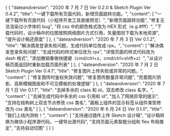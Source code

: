 {
  {
    "dateandversion": "2020 年 7 月 7 日 Ver 0.2.0 & Sketch Plugin Ver 0.4.2",
    "title": "一键下载所有页面代码，新增页面跳转功能。",
    "content": [
      "一键下载所有页面代码（小程序开发工具直接预览）",
      "新增页面跳转功能",
      "修复无法渲染过小字体的 bug",
      "将 css 中的颜色格式改为 HEX 形式（e.g.#fff）",
      "下载代码时，设计稿中的位图按照网络图片方式引用，矢量图则下载为本地资源",
      "提升设计稿还原度"
    ]
  },
  {
    "dateandversion": "2020 年 7 月 3 日 Ver 0.1.2",
    "title": "解决偶发登录失败问题，生成代码单位改成 rpx。",
    "content": [
      "解决偶发登录失败问题",
      "生成代码的样式单位改为 rpx",
      "详情页面的样式代码改为 dash 格式",
      "添加撤销重做快捷键（cmd/ctrl+z，cmd/ctrl+shift+z）",
      "从设计稿页面返回时重新加载页面列表"
    ]
  },
  {
    "dateandversion": "2020 年 7 月 2 日 Sketch Plugin Ver 0.4.1",
    "title": "修复图片上传失败或异常的问题。",
    "content": [
      "修复图传时鉴权失效问题",
      "修复图传数量异常问题",
      "完善图片阴影、高斯模糊图层和不可见模板的处理逻辑"
    ]
  },
  {
    "dateandversion": "2020 年 7 月 1 日 Ver 0.1.1",
    "title": "去掉多余的 class 和 id，双击修改 class 名字。",
    "content": [
      "去掉生成代码中多余的 css 引用和 id",
      "加入了网络异常的提示",
      "支持在结构树上双击节点修改 css 类名",
      "画板上组件的显示标签从组件类型修改为 css 类名"
    ]
  },
  {
    "dateandversion": "2020 年 6 月 24 日 Ver 0.1.0",
    "title": "我们上线内测啦！",
    "content": [
      "支持通过插件上传 Sketch 设计稿",
      "设计稿转换为微信小程序源代码，一键导出源代码",
      "支持页面元素智能分组和 flex 布局推定",
      "支持自动切图"
    ]
  }
}

